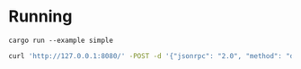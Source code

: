 # Running
`cargo run --example simple` 
```sh
curl 'http://127.0.0.1:8080/' -POST -d '{"jsonrpc": "2.0", "method": "div", "params": [7,0], "id": 1}' -H 'Content-Type: application/json'
```